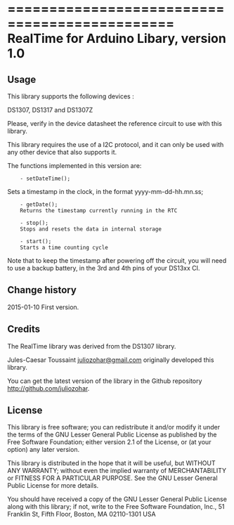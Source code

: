 ==============================================
   RealTime for Arduino Libary, version 1.0 
==============================================

Usage
-----

This library supports the following devices : 

DS1307, DS1317 and DS1307Z 

Please, verify in the device datasheet the reference circuit 
to use with this library. 

This library requires the use of a I2C protocol, and it can 
only be used with any other device that also supports it. 

The functions implemented in this version are: 

		- setDateTime(); 
Sets a timestamp in the clock, in the format yyyy-mm-dd-hh.mn.ss; 

		- getDate(); 
		Returns the timestamp currently running in the RTC

		- stop(); 
		Stops and resets the data in internal storage

		- start(); 
		Starts a time counting cycle

Note that to keep the timestamp after powering off the circuit, 
you will need to use a backup battery, in the 3rd and 4th pins 
of your DS13xx CI. 



Change history
--------------

2015-01-10 First version. 



Credits 
-------

The RealTime library was derived from the DS1307 library.

Jules-Caesar Toussaint <juliozohar@gmail.com> originally developed 
this library. 

You can get the latest version of the library in the Github 
repository <http://github.com/juliozohar>. 



License
-------

This library is free software; you can redistribute it and/or
modify it under the terms of the GNU Lesser General Public
License as published by the Free Software Foundation; either
version 2.1 of the License, or (at your option) any later version.

This library is distributed in the hope that it will be useful,
but WITHOUT ANY WARRANTY; without even the implied warranty of
MERCHANTABILITY or FITNESS FOR A PARTICULAR PURPOSE.  See the GNU
Lesser General Public License for more details.

You should have received a copy of the GNU Lesser General Public
License along with this library; if not, write to the Free Software
Foundation, Inc., 51 Franklin St, Fifth Floor, Boston, MA  02110-1301  USA